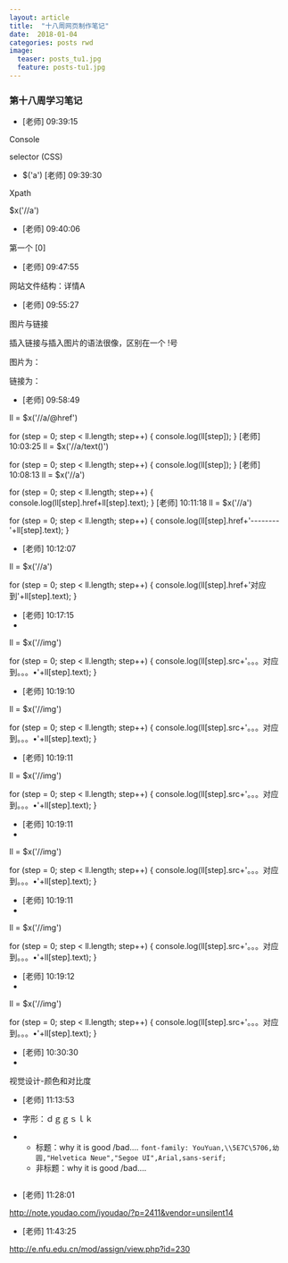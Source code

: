 ```yaml
---
layout: article
title:  "十八周网页制作笔记"
date:  2018-01-04
categories: posts rwd 
image:
  teaser: posts_tu1.jpg
  feature: posts-tu1.jpg
---
```


### 第十八周学习笔记




 - [老师] 09:39:15 
 
Console

selector (CSS)

 - $('a')
[老师] 09:39:30

Xpath

$x('//a')

 - [老师] 09:40:06
 
第一个 [0]
 - [老师] 09:47:55
 
网站文件结构：详情A

 - [老师] 09:55:27
 
图片与链接

插入链接与插入图片的语法很像，区别在一个 !号

图片为：![]()

链接为：[]()


 - [老师] 09:58:49
 
ll = $x('//a/@href')

for (step = 0; step < ll.length; step++) {
  console.log(ll[step]);
}
[老师] 10:03:25
ll = $x('//a/text()')

for (step = 0; step < ll.length; step++) {
  console.log(ll[step]);
}
[老师] 10:08:13
ll = $x('//a')

for (step = 0; step < ll.length; step++) {
  console.log(ll[step].href+ll[step].text);
}
[老师] 10:11:18
ll = $x('//a')

for (step = 0; step < ll.length; step++) {
  console.log(ll[step].href+'--------'+ll[step].text);
}
 - [老师] 10:12:07
 
ll = $x('//a')

for (step = 0; step < ll.length; step++) {
  console.log(ll[step].href+'对应到'+ll[step].text);
}
 - [老师] 10:17:15
 - 
ll = $x('//img')

for (step = 0; step < ll.length; step++) {
  console.log(ll[step].src+'。。。对应到。。。•'+ll[step].text);
}
 - [老师] 10:19:10
 
ll = $x('//img')

for (step = 0; step < ll.length; step++) {
  console.log(ll[step].src+'。。。对应到。。。•'+ll[step].text);
}
 - [老师] 10:19:11
 
ll = $x('//img')

for (step = 0; step < ll.length; step++) {
  console.log(ll[step].src+'。。。对应到。。。•'+ll[step].text);
}

 - [老师] 10:19:11
 - 
ll = $x('//img')

for (step = 0; step < ll.length; step++) {
  console.log(ll[step].src+'。。。对应到。。。•'+ll[step].text);
}
 - [老师] 10:19:11
 - 
ll = $x('//img')

for (step = 0; step < ll.length; step++) {
  console.log(ll[step].src+'。。。对应到。。。•'+ll[step].text);
}
 - [老师] 10:19:12
 - 
ll = $x('//img')

for (step = 0; step < ll.length; step++) {
  console.log(ll[step].src+'。。。对应到。。。•'+ll[step].text);
}
 - [老师] 10:30:30
 - 
视觉设计-颜色和对比度
 - [老师] 11:13:53
 
- 字形：ｄｇｇｓｌｋ
- 
  - 标题：why it is good /bad....
    ```font-family: YouYuan,\\5E7C\5706,幼圆,"Helvetica Neue","Segoe UI",Arial,sans-serif;```
  - 非标题：why it is good /bad....
    ```font-family: Kai,Kaiti SC,KaiTi,DFKai-SB,BiauKai,\\6977\4F5
 - [老师] 11:28:01
  
http://note.youdao.com/iyoudao/?p=2411&vendor=unsilent14
 - [老师] 11:43:25
 
http://e.nfu.edu.cn/mod/assign/view.php?id=230

